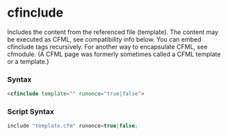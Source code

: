 # cfinclude

Includes the content from the referenced file (template). The content may be executed as CFML, see compatibility info below. You can embed cfinclude tags recursively. For another way to encapsulate CFML, see cfmodule. (A CFML page was formerly sometimes called a CFML template or a template.)

### Syntax

```html
<cfinclude template="" runonce="true|false">
```

### Script Syntax

```javascript
include "template.cfm" runonce=true|false;
```
